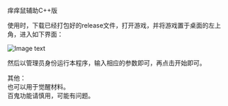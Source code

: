 ﻿痒痒鼠辅助C++版

使用时，下载已经打包好的release文件，打开游戏，并将游戏置于桌面的左上角，进入如下界面：

![Image text](https://github.com/BetterRaven/yys_cpp/blob/master/image/QQ%E6%88%AA%E5%9B%BE20210708174718.png)

然后以管理员身份运行本程序，输入相应的参数即可，再点击开始即可。<br>

其他：<br>
也可以用于觉醒材料。<br>
百鬼功能请慎用，可能有问题。
